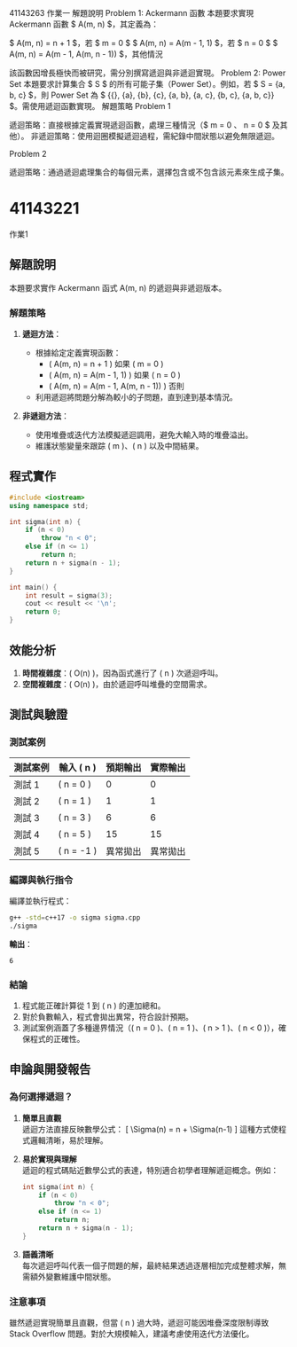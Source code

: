 41143263
作業一
解題說明
Problem 1: Ackermann 函數
本題要求實現 Ackermann 函數 $   A(m, n)   $，其定義為：

$   A(m, n) = n + 1   $，若 $   m = 0   $
$   A(m, n) = A(m - 1, 1)   $，若 $   n = 0   $
$   A(m, n) = A(m - 1, A(m, n - 1))   $，其他情況

該函數因增長極快而被研究，需分別撰寫遞迴與非遞迴實現。
Problem 2: Power Set
本題要求計算集合 $   S   $ 的所有可能子集（Power Set）。例如，若 $   S = \{a, b, c\}   $，則 Power Set 為 $   \{\{\}, \{a\}, \{b\}, \{c\}, \{a, b\}, \{a, c\}, \{b, c\}, \{a, b, c\}\}   $。需使用遞迴函數實現。
解題策略
Problem 1

遞迴策略：直接根據定義實現遞迴函數，處理三種情況（$   m = 0   $、$   n = 0   $ 及其他）。
非遞迴策略：使用迴圈模擬遞迴過程，需紀錄中間狀態以避免無限遞迴。

Problem 2

遞迴策略：通過遞迴處理集合的每個元素，選擇包含或不包含該元素來生成子集。


# 41143221
作業1
## 解題說明
本題要求實作 Ackermann 函式 A(m, n) 的遞迴與非遞迴版本。
### 解題策略
1. **遞迴方法**：
   - 根據給定定義實現函數：
     - \( A(m, n) = n + 1 \) 如果 \( m = 0 \)
     - \( A(m, n) = A(m - 1, 1) \) 如果 \( n = 0 \)
     - \( A(m, n) = A(m - 1, A(m, n - 1)) \) 否則
   - 利用遞迴將問題分解為較小的子問題，直到達到基本情況。

2. **非遞迴方法**：
   - 使用堆疊或迭代方法模擬遞迴調用，避免大輸入時的堆疊溢出。
   - 維護狀態變量來跟踪 \( m \)、\( n \) 以及中間結果。
## 程式實作
```cpp
#include <iostream>
using namespace std;

int sigma(int n) {
    if (n < 0)
        throw "n < 0";
    else if (n <= 1)
        return n;
    return n + sigma(n - 1);
}

int main() {
    int result = sigma(3);
    cout << result << '\n';
    return 0;
}
```

## 效能分析

1. **時間複雜度**：\( O(n) \)，因為函式進行了 \( n \) 次遞迴呼叫。
2. **空間複雜度**：\( O(n) \)，由於遞迴呼叫堆疊的空間需求。


## 測試與驗證

### 測試案例

| 測試案例 | 輸入 \( n \) | 預期輸出 | 實際輸出 |
|----------|-------------|----------|----------|
| 測試 1   | \( n = 0 \) | 0        | 0        |
| 測試 2   | \( n = 1 \) | 1        | 1        |
| 測試 3   | \( n = 3 \) | 6        | 6        |
| 測試 4   | \( n = 5 \) | 15       | 15       |
| 測試 5   | \( n = -1 \)| 異常拋出 | 異常拋出 |

### 編譯與執行指令

編譯並執行程式：

```bash
g++ -std=c++17 -o sigma sigma.cpp
./sigma
```

**輸出**：
```
6
```

### 結論

1. 程式能正確計算從 1 到 \( n \) 的連加總和。
2. 對於負數輸入，程式會拋出異常，符合設計預期。
3. 測試案例涵蓋了多種邊界情況（\( n = 0 \)、\( n = 1 \)、\( n > 1 \)、\( n < 0 \)），確保程式的正確性。

## 申論與開發報告

### 為何選擇遞迴？

1. **簡單且直觀**  
   遞迴方法直接反映數學公式：
   \[
   \Sigma(n) = n + \Sigma(n-1)
   \]
   這種方式使程式邏輯清晰，易於理解。

2. **易於實現與理解**  
   遞迴的程式碼貼近數學公式的表達，特別適合初學者理解遞迴概念。例如：
   ```cpp
   int sigma(int n) {
       if (n < 0)
           throw "n < 0";
       else if (n <= 1)
           return n;
       return n + sigma(n - 1);
   }
   ```

3. **語義清晰**  
   每次遞迴呼叫代表一個子問題的解，最終結果透過逐層相加完成整體求解，無需額外變數維護中間狀態。

### 注意事項

雖然遞迴實現簡單且直觀，但當 \( n \) 過大時，遞迴可能因堆疊深度限制導致 Stack Overflow 問題。對於大規模輸入，建議考慮使用迭代方法優化。

